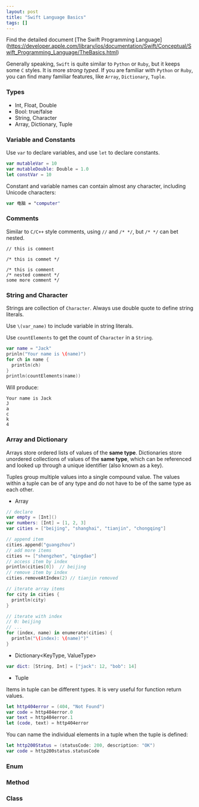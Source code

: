 ```yaml
---
layout: post
title: "Swift Language Basics"
tags: []
---
```


Find the detailed document [The Swift Programming Language]
(https://developer.apple.com/library/ios/documentation/Swift/Conceptual/Swift_Programming_Language/TheBasics.html)

Generally speaking, `Swift` is quite similar to `Python` or `Ruby`, but it keeps
some `C` styles. It is more *strong typed*. If you are familiar with `Python` or
`Ruby`, you can find many familiar features, like `Array`, `Dictionary`, `Tuple`.

### Types

- Int, Float, Double
- Bool: true/false
- String, Character
- Array, Dictionary, Tuple

### Variable and Constants

Use `var` to declare variables, and use `let` to declare constants.

```swift
var mutableVar = 10
var mutableDouble: Double = 1.0
let constVar = 10
```
Constant and variable names can contain almost any character, including Unicode characters:

```swift
var 电脑 = "computer"
```

### Comments

Similar to `C/C++` style comments, using `//` and `/* */`, but `/* */` can bet nested.

```
// this is comment

/* this is commet */

/* this is comment
/* nested comment */
some more comment */
```

### String and Character

Strings are collection of `Character`. Always use double quote to define string
literals.

Use `\(var_name)` to include variable in string literals.

Use `countElements` to get the count of `Character` in a `String`.

```swift
var name = "Jack"
prinln("Your name is \(name)")
for ch in name {
  println(ch)
}
println(countElements(name))
```

Will produce:

```
Your name is Jack
J
a
c
k
4
```
### Array and Dictionary

Arrays store ordered lists of values of the **same type**. Dictionaries store
unordered collections of values of the **same type**, which can be referenced
and looked up through a unique identifier (also known as a key).

Tuples group multiple values into a single compound value. The values within a
tuple can be of any type and do not have to be of the same type as each other.

- Array

```swift
// declare
var empty = [Int]()
var numbers: [Int] = [1, 2, 3]
var cities = ["beijing", "shanghai", "tianjin", "chongqing"]

// append item
cities.append("guangzhou")
// add more items
cities += ["shengzhen", "qingdao"]
// access item by index
println(cities[0])  // beijing
// remove item by index
cities.removeAtIndex(2) // tianjin removed

// iterate array items
for city in cities {
  println(city)
}

// iterate with index
// 0: beijing
// ...
for (index, name) in enumerate(cities) {
  println("\(index): \(name)")"
}
```

- Dictionary<KeyType, ValueType>

```swift
var dict: [String, Int] = ["jack": 12, "bob": 14]
```

- Tuple

Items in tuple can be different types. It is very useful for function return values.

```swift
let http404error = (404, "Not Found")
var code = http404error.0
var text = http404error.1
let (code, text) = http404error
```

You can name the individual elements in a tuple when the tuple is defined:

```swift
let http200Status = (statusCode: 200, description: "OK")
var code = http200status.statusCode
```

### Enum

### Method

### Class
